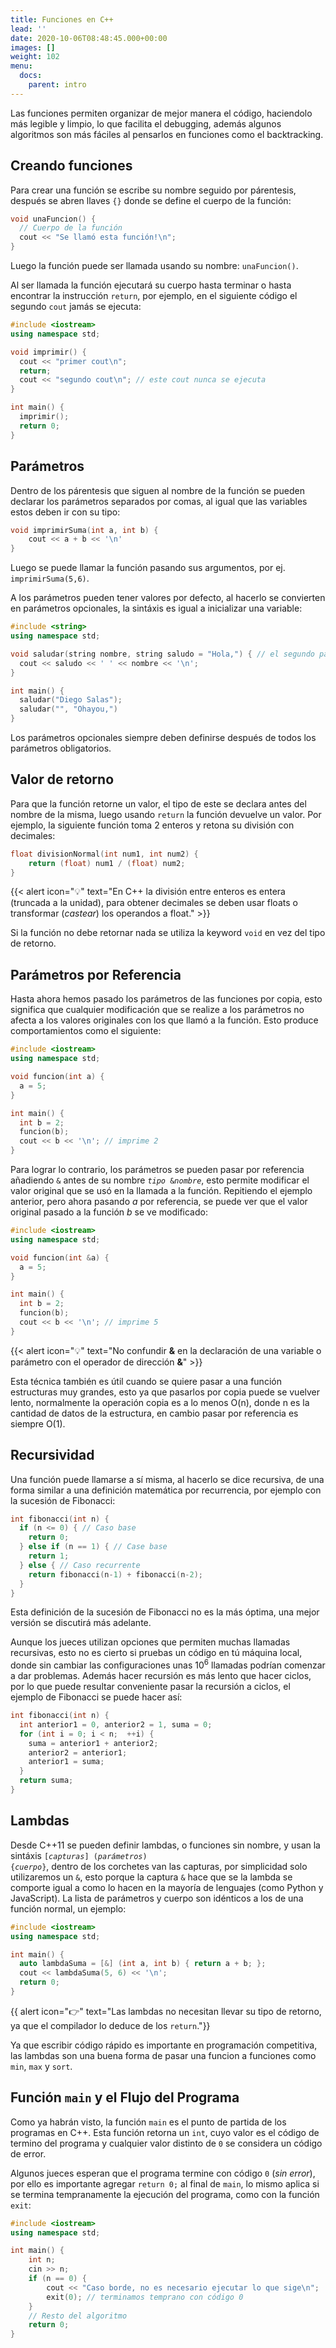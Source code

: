 ```yaml
---
title: Funciones en C++
lead: ''
date: 2020-10-06T08:48:45.000+00:00
images: []
weight: 102
menu:
  docs:
    parent: intro
---
```


Las funciones permiten organizar de mejor manera el código, haciendolo más legible y limpio, lo que facilita el debugging, además algunos algoritmos son más fáciles al pensarlos en funciones como el backtracking.

## Creando funciones

Para crear una función se escribe su nombre seguido por párentesis, después se abren llaves `{}` donde se define el cuerpo de la función:

```c++
void unaFuncion() {
  // Cuerpo de la función
  cout << "Se llamó esta función!\n";
}
```

Luego la función puede ser llamada usando su nombre: `unaFuncion()`.

Al ser llamada la función ejecutará su cuerpo hasta terminar o hasta encontrar la instrucción
`return`, por ejemplo, en el siguiente código el segundo `cout` jamás se ejecuta:

```c++
#include <iostream>
using namespace std;

void imprimir() {
  cout << "primer cout\n";
  return;
  cout << "segundo cout\n"; // este cout nunca se ejecuta
}

int main() {
  imprimir();
  return 0;
}
```

## Parámetros
Dentro de los párentesis que siguen al nombre de la función se pueden declarar los parámetros separados
por comas, al igual que las variables estos deben ir con su tipo:
```c++
void imprimirSuma(int a, int b) {
    cout << a + b << '\n'
}
```

Luego se puede llamar la función pasando sus argumentos, por ej. `imprimirSuma(5,6)`.

A los parámetros pueden tener valores por defecto, al hacerlo se convierten en parámetros opcionales, la sintáxis es igual a inicializar una variable:
```c++
#include <string>
using namespace std;

void saludar(string nombre, string saludo = "Hola,") { // el segundo parámetro es opcional
  cout << saludo << ' ' << nombre << '\n';
}

int main() {
  saludar("Diego Salas");
  saludar("", "Ohayou,")
}
```
<!-- Falta nombre con lore -->

Los parámetros opcionales siempre deben definirse después de todos los parámetros obligatorios.

## Valor de retorno
Para que la función retorne un valor, el tipo de este se declara antes del nombre de la misma, luego
usando `return` la función devuelve un valor.
Por ejemplo, la siguiente función toma 2 enteros y retona su división con decimales:
```c++
float divisionNormal(int num1, int num2) {
    return (float) num1 / (float) num2;
}
```
{{< alert icon="💡" text="En C++ la división entre enteros es entera (truncada a la unidad), para obtener decimales se deben usar floats o transformar (<i>castear</i>) los operandos a float." >}}

Si la función no debe retornar nada se utiliza la keyword `void` en vez del tipo de retorno.

## Parámetros por Referencia
Hasta ahora hemos pasado los parámetros de las funciones por copia, esto significa que cualquier modificación que se realize a los parámetros no afecta a los valores originales con los que llamó a la función. Esto produce comportamientos como el siguiente:
```c++
#include <iostream>
using namespace std;

void funcion(int a) {
  a = 5;
}

int main() {
  int b = 2;
  funcion(b);
  cout << b << '\n'; // imprime 2
}
```

Para lograr lo contrario, los parámetros se pueden pasar por referencia añadiendo `&` antes de su nombre <code><i>tipo</i> &<i>nombre</i></code>, esto permite modificar el valor original que se usó en la llamada a la función. Repitiendo el ejemplo anterior, pero ahora pasando $a$ por referencia, se puede ver que el valor original pasado a la función $b$ se ve modificado:
```c++
#include <iostream>
using namespace std;

void funcion(int &a) {
  a = 5;
}

int main() {
  int b = 2;
  funcion(b);
  cout << b << '\n'; // imprime 5
}
```

{{< alert icon="💡" text="No confundir <b>&</b> en la declaración de una variable o parámetro con el operador de dirección <b>&</b>" >}}

Esta técnica también es útil cuando se quiere pasar a una función estructuras muy grandes, esto ya que pasarlos por copia puede se vuelver lento, normalmente la operación copia es a lo menos O(n), donde n es la cantidad de datos de la estructura, en cambio pasar por referencia es siempre O(1).

## Recursividad
Una función puede llamarse a sí misma, al hacerlo se dice recursiva, de una forma similar a una definición matemática por recurrencia, por ejemplo con la sucesión de Fibonacci:
```c++
int fibonacci(int n) {
  if (n <= 0) { // Caso base
    return 0;
  } else if (n == 1) { // Case base
    return 1;
  } else { // Caso recurrente
    return fibonacci(n-1) + fibonacci(n-2);
  }
}
```
Esta definición de la sucesión de Fibonacci no es la más óptima, una mejor versión se discutirá más adelante.

<!-- Análisis de complejidad -->

Aunque los jueces utilizan opciones que permiten muchas llamadas recursivas, esto no es cierto si pruebas un código en tú máquina local, donde sin cambiar las configuraciones unas $10^6$ llamadas podrían comenzar a dar problemas. Además hacer recursión es más lento que hacer ciclos, por lo que puede resultar conveniente pasar la recursión a ciclos, el ejemplo de Fibonacci se puede hacer así:
```c++
int fibonacci(int n) {
  int anterior1 = 0, anterior2 = 1, suma = 0;
  for (int i = 0; i < n;  ++i) {
    suma = anterior1 + anterior2;
    anterior2 = anterior1;
    anterior1 = suma;
  }
  return suma;
}
```

## Lambdas
Desde C++11 se pueden definir lambdas, o funciones sin nombre, y usan la sintáxis <code>[<i>capturas</i>] (<i>parámetros</i>) {<i>cuerpo</i>}</code>, dentro de los corchetes van las capturas, por simplicidad solo utilizaremos un `&`, esto porque la captura `&` hace que se la lambda se comporte igual a como lo hacen en la mayoría de lenguajes (como Python y JavaScript). La lista de parámetros y cuerpo son idénticos a los de una función normal, un ejemplo:
```c++
#include <iostream>
using namespace std;

int main() {
  auto lambdaSuma = [&] (int a, int b) { return a + b; };
  cout << lambdaSuma(5, 6) << '\n';
  return 0;
}
```

{{ alert icon="👉" text="Las lambdas no necesitan llevar su tipo de retorno, ya que el compilador lo deduce de los <code>return</code>."}}

Ya que escribir código rápido es importante en programación competitiva, las lambdas son una buena forma de pasar una funcion a funciones como `min`, `max` y `sort`.

## Función `main` y el Flujo del Programa
Como ya habrán visto, la función `main` es el punto de partida de los programas en C++. Esta función retorna un `int`, cuyo valor es el código de termino del programa y cualquier valor distinto de `0` se considera un código de error.

Algunos jueces esperan que el programa termine con código `0` (_sin error_), por ello es importante agregar `return 0;` al final de `main`, lo mismo aplica si se termina tempranamente la ejecución del programa, como con la función `exit`:

```c++
#include <iostream>
using namespace std;

int main() {
    int n;
    cin >> n;
    if (n == 0) {
        cout << "Caso borde, no es necesario ejecutar lo que sige\n";
        exit(0); // terminamos temprano con código 0
    }
    // Resto del algoritmo
    return 0;
}
```

<!--
Temas que no sé si agregar, (ya van 200 lineas de artículo)

## Recursión de Cola (Tail-Recursion) ??


## Parámetros Volátiles y Constantes *
Requerido para sobrecarga de operadores

## Funciones Miembras *
Usado en las definiciones que suben para el segment tree y fenwick tree (faltaría templates)

## Sobrecarga de Operadores ??
útil para hacer greater<>, less<> de structs
-->
